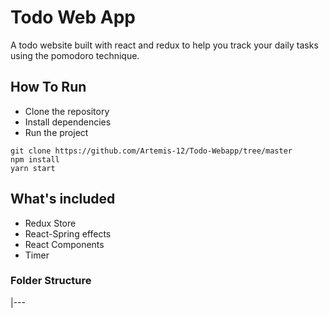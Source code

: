 
# Todo Web App 

A todo website built with react and redux to help you track your daily tasks using the pomodoro technique.

## How To Run
 * Clone the repository
 * Install dependencies
 * Run the project
 
 ```
 git clone https://github.com/Artemis-12/Todo-Webapp/tree/master
 npm install
 yarn start
 ```

## What's included
* Redux Store
* React-Spring effects
* React Components
* Timer 

### Folder Structure
|---

